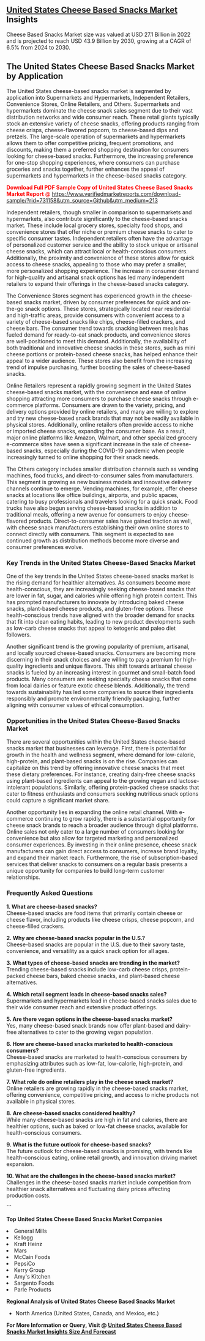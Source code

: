 <h2><a href="https://www.verifiedmarketreports.com/download-sample/?rid=731158&amp;utm_source=Github&amp;utm_medium=213" target="_blank">United States Cheese Based Snacks Market</a> Insights</h2><p>Cheese Based Snacks Market size was valued at USD 27.1 Billion in 2022 and is projected to reach USD 43.9 Billion by 2030, growing at a CAGR of 6.5% from 2024 to 2030.</p><p><h2>The United States Cheese Based Snacks Market by Application</h2><p>The United States cheese-based snacks market is segmented by application into Supermarkets and Hypermarkets, Independent Retailers, Convenience Stores, Online Retailers, and Others. Supermarkets and hypermarkets dominate the cheese snack sales segment due to their vast distribution networks and wide consumer reach. These retail giants typically stock an extensive variety of cheese snacks, offering products ranging from cheese crisps, cheese-flavored popcorn, to cheese-based dips and pretzels. The large-scale operation of supermarkets and hypermarkets allows them to offer competitive pricing, frequent promotions, and discounts, making them a preferred shopping destination for consumers looking for cheese-based snacks. Furthermore, the increasing preference for one-stop shopping experiences, where consumers can purchase groceries and snacks together, further enhances the appeal of supermarkets and hypermarkets in the cheese-based snacks category. <p><span class=""><span style="color: #ff0000;"><strong>Download Full PDF Sample Copy of United States Cheese Based Snacks Market Report</strong> @ </span><a href="https://www.verifiedmarketreports.com/download-sample/?rid=731158&amp;utm_source=Github&amp;utm_medium=213" target="_blank">https://www.verifiedmarketreports.com/download-sample/?rid=731158&amp;utm_source=Github&amp;utm_medium=213</a></span></p></p><p>Independent retailers, though smaller in comparison to supermarkets and hypermarkets, also contribute significantly to the cheese-based snacks market. These include local grocery stores, specialty food shops, and convenience stores that offer niche or premium cheese snacks to cater to specific consumer tastes. Independent retailers often have the advantage of personalized customer service and the ability to stock unique or artisanal cheese snacks, which can attract local or health-conscious consumers. Additionally, the proximity and convenience of these stores allow for quick access to cheese snacks, appealing to those who may prefer a smaller, more personalized shopping experience. The increase in consumer demand for high-quality and artisanal snack options has led many independent retailers to expand their offerings in the cheese-based snacks category.<p>The Convenience Stores segment has experienced growth in the cheese-based snacks market, driven by consumer preferences for quick and on-the-go snack options. These stores, strategically located near residential and high-traffic areas, provide consumers with convenient access to a variety of cheese-based snacks like chips, cheese-filled crackers, and cheese bars. The consumer trend towards snacking between meals has fueled demand for ready-to-eat snack products, and convenience stores are well-positioned to meet this demand. Additionally, the availability of both traditional and innovative cheese snacks in these stores, such as mini cheese portions or protein-based cheese snacks, has helped enhance their appeal to a wider audience. These stores also benefit from the increasing trend of impulse purchasing, further boosting the sales of cheese-based snacks.<p>Online Retailers represent a rapidly growing segment in the United States cheese-based snacks market, with the convenience and ease of online shopping attracting more consumers to purchase cheese snacks through e-commerce platforms. Consumers are drawn to the variety, pricing, and delivery options provided by online retailers, and many are willing to explore and try new cheese-based snack brands that may not be readily available in physical stores. Additionally, online retailers often provide access to niche or imported cheese snacks, expanding the consumer base. As a result, major online platforms like Amazon, Walmart, and other specialized grocery e-commerce sites have seen a significant increase in the sale of cheese-based snacks, especially during the COVID-19 pandemic when people increasingly turned to online shopping for their snack needs.<p>The Others category includes smaller distribution channels such as vending machines, food trucks, and direct-to-consumer sales from manufacturers. This segment is growing as new business models and innovative delivery channels continue to emerge. Vending machines, for example, offer cheese snacks at locations like office buildings, airports, and public spaces, catering to busy professionals and travelers looking for a quick snack. Food trucks have also begun serving cheese-based snacks in addition to traditional meals, offering a new avenue for consumers to enjoy cheese-flavored products. Direct-to-consumer sales have gained traction as well, with cheese snack manufacturers establishing their own online stores to connect directly with consumers. This segment is expected to see continued growth as distribution methods become more diverse and consumer preferences evolve.<h3>Key Trends in the United States Cheese-Based Snacks Market</h3><p>One of the key trends in the United States cheese-based snacks market is the rising demand for healthier alternatives. As consumers become more health-conscious, they are increasingly seeking cheese-based snacks that are lower in fat, sugar, and calories while offering high protein content. This has prompted manufacturers to innovate by introducing baked cheese snacks, plant-based cheese products, and gluten-free options. These health-conscious trends have aligned with the broader demand for snacks that fit into clean eating habits, leading to new product developments such as low-carb cheese snacks that appeal to ketogenic and paleo diet followers. <p>Another significant trend is the growing popularity of premium, artisanal, and locally sourced cheese-based snacks. Consumers are becoming more discerning in their snack choices and are willing to pay a premium for high-quality ingredients and unique flavors. This shift towards artisanal cheese snacks is fueled by an increasing interest in gourmet and small-batch food products. Many consumers are seeking specialty cheese snacks that come from local dairies or feature exotic cheese blends. Additionally, the trend towards sustainability has led some companies to source their ingredients responsibly and promote environmentally friendly packaging, further aligning with consumer values of ethical consumption.<h3>Opportunities in the United States Cheese-Based Snacks Market</h3><p>There are several opportunities within the United States cheese-based snacks market that businesses can leverage. First, there is potential for growth in the health and wellness segment, where demand for low-calorie, high-protein, and plant-based snacks is on the rise. Companies can capitalize on this trend by offering innovative cheese snacks that meet these dietary preferences. For instance, creating dairy-free cheese snacks using plant-based ingredients can appeal to the growing vegan and lactose-intolerant populations. Similarly, offering protein-packed cheese snacks that cater to fitness enthusiasts and consumers seeking nutritious snack options could capture a significant market share.<p>Another opportunity lies in expanding the online retail channel. With e-commerce continuing to grow rapidly, there is a substantial opportunity for cheese snack brands to reach a broader audience through digital platforms. Online sales not only cater to a large number of consumers looking for convenience but also allow for targeted marketing and personalized consumer experiences. By investing in their online presence, cheese snack manufacturers can gain direct access to consumers, increase brand loyalty, and expand their market reach. Furthermore, the rise of subscription-based services that deliver snacks to consumers on a regular basis presents a unique opportunity for companies to build long-term customer relationships.<h3>Frequently Asked Questions</h3><p><strong>1. What are cheese-based snacks?</strong><br>Cheese-based snacks are food items that primarily contain cheese or cheese flavor, including products like cheese crisps, cheese popcorn, and cheese-filled crackers.</p><p><strong>2. Why are cheese-based snacks popular in the U.S.?</strong><br>Cheese-based snacks are popular in the U.S. due to their savory taste, convenience, and versatility as a quick snack option for all ages.</p><p><strong>3. What types of cheese-based snacks are trending in the market?</strong><br>Trending cheese-based snacks include low-carb cheese crisps, protein-packed cheese bars, baked cheese snacks, and plant-based cheese alternatives.</p><p><strong>4. Which retail segment leads in cheese-based snacks sales?</strong><br>Supermarkets and hypermarkets lead in cheese-based snacks sales due to their wide consumer reach and extensive product offerings.</p><p><strong>5. Are there vegan options in the cheese-based snacks market?</strong><br>Yes, many cheese-based snack brands now offer plant-based and dairy-free alternatives to cater to the growing vegan population.</p><p><strong>6. How are cheese-based snacks marketed to health-conscious consumers?</strong><br>Cheese-based snacks are marketed to health-conscious consumers by emphasizing attributes such as low-fat, low-calorie, high-protein, and gluten-free ingredients.</p><p><strong>7. What role do online retailers play in the cheese snack market?</strong><br>Online retailers are growing rapidly in the cheese-based snacks market, offering convenience, competitive pricing, and access to niche products not available in physical stores.</p><p><strong>8. Are cheese-based snacks considered healthy?</strong><br>While many cheese-based snacks are high in fat and calories, there are healthier options, such as baked or low-fat cheese snacks, available for health-conscious consumers.</p><p><strong>9. What is the future outlook for cheese-based snacks?</strong><br>The future outlook for cheese-based snacks is promising, with trends like health-conscious eating, online retail growth, and innovation driving market expansion.</p><p><strong>10. What are the challenges in the cheese-based snacks market?</strong><br>Challenges in the cheese-based snacks market include competition from healthier snack alternatives and fluctuating dairy prices affecting production costs.</p>```</p><p><strong>Top United States Cheese Based Snacks Market Companies</strong></p><div data-test-id=""><p><li>General Mills</li><li> Kellogg</li><li> Kraft Heinz</li><li> Mars</li><li> McCain Foods</li><li> PepsiCo</li><li> Kerry Group</li><li> Amy's Kitchen</li><li> Sargento Foods</li><li> Parle Products</li></p><div><strong>Regional Analysis of&nbsp;United States Cheese Based Snacks Market</strong></div><ul><li dir="ltr"><p dir="ltr">North America&nbsp;(United States, Canada, and Mexico, etc.)</p></li></ul><p><strong>For More Information or Query, Visit @&nbsp;</strong><strong><a href="https://www.verifiedmarketreports.com/product/cheese-based-snacks-market/?utm_source=Github&amp;utm_medium=213" target="_blank">United States Cheese Based Snacks Market Insights Size And Forecast</a></strong></p></div>
